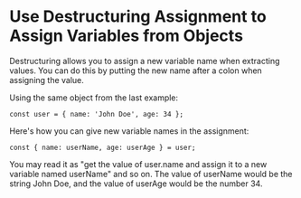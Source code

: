 # Use Destructuring Assignment to Assign Variables from Objects

Destructuring allows you to assign a new variable name when extracting values. You can do this by putting the new name after a colon when assigning the value.

Using the same object from the last example:

```
const user = { name: 'John Doe', age: 34 };
```

Here's how you can give new variable names in the assignment:

```
const { name: userName, age: userAge } = user;
```

You may read it as "get the value of user.name and assign it to a new variable named userName" and so on. The value of userName would be the string John Doe, and the value of userAge would be the number 34.

